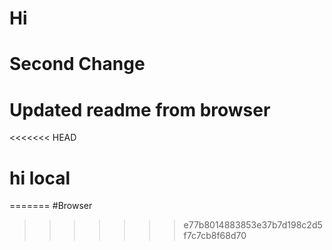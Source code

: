 # Hi

# Second Change

# Updated readme from browser
<<<<<<< HEAD
# hi local
=======
#Browser
>>>>>>> e77b8014883853e37b7d198c2d5f7c7cb8f68d70

